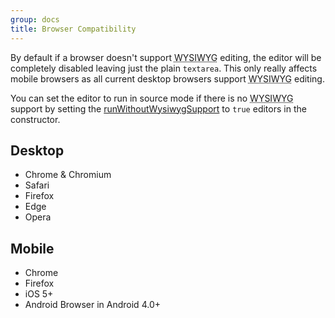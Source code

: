 ```yaml
---
group: docs
title: Browser Compatibility
---
```


By default if a browser doesn't support <abbr title="What You See Is What You Get">WYSIWYG</abbr> editing, the editor will be completely disabled leaving just the plain `textarea`. This only really affects mobile browsers as all current desktop browsers support <abbr title="What You See Is What You Get">WYSIWYG</abbr> editing.

You can set the editor to run in source mode if there is no <abbr title="What You See Is What You Get">WYSIWYG</abbr> support by setting the [runWithoutWysiwygSupport](/documentation/options/#runWithoutWysiwygSupport) to `true` editors in the constructor.


## Desktop

 * Chrome & Chromium
 * Safari
 * Firefox
 * Edge
 * Opera


## Mobile

 * Chrome
 * Firefox
 * iOS 5+
 * Android Browser in Android 4.0+
